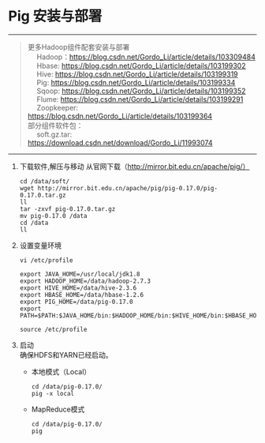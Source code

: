 # Pig 安装与部署
---
> 更多Hadoop组件配套安装与部署  
&ensp; &ensp;Hadoop：https://blog.csdn.net/Gordo_Li/article/details/103309484 
&ensp; &ensp;Hbase: https://blog.csdn.net/Gordo_Li/article/details/103199302  
&ensp; &ensp;Hive:  https://blog.csdn.net/Gordo_Li/article/details/103199319  
&ensp; &ensp;Pig:  https://blog.csdn.net/Gordo_Li/article/details/103199334  
&ensp; &ensp;Sqoop:  https://blog.csdn.net/Gordo_Li/article/details/103199352  
&ensp; &ensp;Flume: https://blog.csdn.net/Gordo_Li/article/details/103199291  
&ensp; &ensp;Zoopkeeper:  https://blog.csdn.net/Gordo_Li/article/details/103199364   
部分组件软件包：  
&ensp; &ensp;soft.gz.tar: https://download.csdn.net/download/Gordo_Li/11993074
---

1. 下载软件,解压与移动
    从官网下载（http://mirror.bit.edu.cn/apache/pig/）
    ```
    cd /data/soft/
    wget http://mirror.bit.edu.cn/apache/pig/pig-0.17.0/pig-0.17.0.tar.gz
    ll
    tar -zxvf pig-0.17.0.tar.gz
    mv pig-0.17.0 /data
    cd /data
    ll
    ```

2. 设置变量环境
    ```
    vi /etc/profile

    export JAVA_HOME=/usr/local/jdk1.8
    export HADOOP_HOME=/data/hadoop-2.7.3
    export HIVE_HOME=/data/hive-2.3.6
    export HBASE_HOME=/data/hbase-1.2.6
    export PIG_HOME=/data/pig-0.17.0
    export PATH=$PATH:$JAVA_HOME/bin:$HADOOP_HOME/bin:$HIVE_HOME/bin:$HBASE_HOME/bin:$PIG_HOME/bin

    source /etc/profile
    ```

3. 启动  
    确保HDFS和YARN已经启动。
    + 本地模式（Local）
        ```
        cd /data/pig-0.17.0/
        pig -x local
        ```
    + MapReduce模式
        ```
        cd /data/pig-0.17.0/
        pig
        ```
